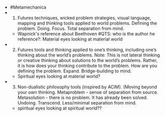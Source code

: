 - #Metamechanica
- 1. Futures techniques, wicked problem strategies, visual language, mapping and thinking tools applied to world problems. Defining the problem. Doing. Focus. Total separation from mind.
	- Wapnick's reference about Beethoven #QTS: who is the author he reference?: Material eyes looking at material world
- 2. Futures tools and thinking applied to one’s thinking, including one’s thinking about the world’s problems. Note: This is not lateral thinking or creative thinking about solutions to the world’s problems. Rather, it is how does your thinking contribute to the problem. How are you defining the problem. Expand. Bridge-building to mind.
	- Spiritual eyes looking at material world?
- 3. Non-dualistic philosophy tools (inspired by ACIM). (Moving beyond your own thinking. Metaproblem - sense of separation from source. Metasolution - there is no problem. It has already been solved. Undoing. Transcend. Less/minimal separation from  mind.
	- spiritual eyes looking at spiritual world??